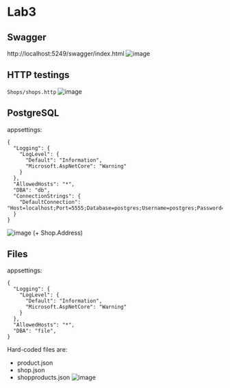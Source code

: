 # Lab3

## Swagger 
http://localhost:5249/swagger/index.html
![image](https://github.com/user-attachments/assets/6d14f76d-7c13-4dab-80e2-b1b83838730e)


## HTTP testings
`Shops/shops.http`
![image](https://github.com/user-attachments/assets/b3c88342-28d6-406d-af81-ec00ff1c1772)


## PostgreSQL 
appsettings:
```
{
  "Logging": {
    "LogLevel": {
      "Default": "Information",
      "Microsoft.AspNetCore": "Warning"
    }
  },
  "AllowedHosts": "*",
  "DBA": "db",
  "ConnectionStrings": {
    "DefaultConnection": "Host=localhost;Port=5555;Database=postgres;Username=postgres;Password=postgres"
  }
}
```
![image](https://github.com/user-attachments/assets/b2bdf35d-b3fb-4fa3-95b8-541341aa75e2)
(+ Shop.Address)

## Files
appsettings:
```
{
  "Logging": {
    "LogLevel": {
      "Default": "Information",
      "Microsoft.AspNetCore": "Warning"
    }
  },
  "AllowedHosts": "*",
  "DBA": "file",
}
```
Hard-coded files are:
- product.json
- shop.json
- shopproducts.json
![image](https://github.com/user-attachments/assets/0cf0315c-a9ad-452f-9633-5e56c912ec06)

